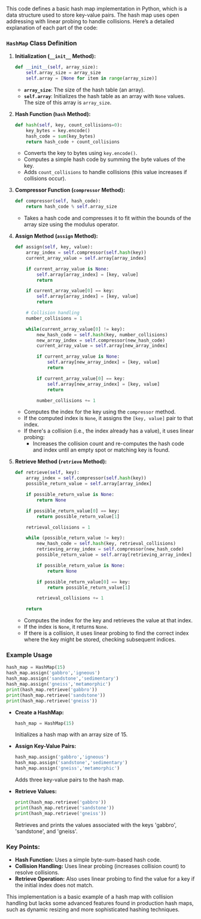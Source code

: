 
This code defines a basic hash map implementation in Python, which is a data structure used to store key-value pairs. The hash map uses open addressing with linear probing to handle collisions. Here’s a detailed explanation of each part of the code:

### `HashMap` Class Definition

1. **Initialization (`__init__` Method):**
   ```python
   def __init__(self, array_size):
       self.array_size = array_size
       self.array = [None for item in range(array_size)]
   ```
   - **`array_size`**: The size of the hash table (an array).
   - **`self.array`**: Initializes the hash table as an array with `None` values. The size of this array is `array_size`.

2. **Hash Function (`hash` Method):**
   ```python
   def hash(self, key, count_collisions=0):
       key_bytes = key.encode()
       hash_code = sum(key_bytes)
       return hash_code + count_collisions
   ```
   - Converts the key to bytes using `key.encode()`.
   - Computes a simple hash code by summing the byte values of the key.
   - Adds `count_collisions` to handle collisions (this value increases if collisions occur).

3. **Compressor Function (`compressor` Method):**
   ```python
   def compressor(self, hash_code):
       return hash_code % self.array_size
   ```
   - Takes a hash code and compresses it to fit within the bounds of the array size using the modulus operator.

4. **Assign Method (`assign` Method):**
   ```python
   def assign(self, key, value):
       array_index = self.compressor(self.hash(key))
       current_array_value = self.array[array_index]

       if current_array_value is None:
           self.array[array_index] = [key, value]
           return

       if current_array_value[0] == key:
           self.array[array_index] = [key, value]
           return

       # Collision handling
       number_collisions = 1

       while(current_array_value[0] != key):
           new_hash_code = self.hash(key, number_collisions)
           new_array_index = self.compressor(new_hash_code)
           current_array_value = self.array[new_array_index]

           if current_array_value is None:
               self.array[new_array_index] = [key, value]
               return

           if current_array_value[0] == key:
               self.array[new_array_index] = [key, value]
               return

           number_collisions += 1
   ```
   - Computes the index for the key using the `compressor` method.
   - If the computed index is `None`, it assigns the `[key, value]` pair to that index.
   - If there's a collision (i.e., the index already has a value), it uses linear probing:
     - Increases the collision count and re-computes the hash code and index until an empty spot or matching key is found.

5. **Retrieve Method (`retrieve` Method):**
   ```python
   def retrieve(self, key):
       array_index = self.compressor(self.hash(key))
       possible_return_value = self.array[array_index]

       if possible_return_value is None:
           return None

       if possible_return_value[0] == key:
           return possible_return_value[1]

       retrieval_collisions = 1

       while (possible_return_value != key):
           new_hash_code = self.hash(key, retrieval_collisions)
           retrieving_array_index = self.compressor(new_hash_code)
           possible_return_value = self.array[retrieving_array_index]

           if possible_return_value is None:
               return None

           if possible_return_value[0] == key:
               return possible_return_value[1]

           retrieval_collisions += 1

       return
   ```
   - Computes the index for the key and retrieves the value at that index.
   - If the index is `None`, it returns `None`.
   - If there is a collision, it uses linear probing to find the correct index where the key might be stored, checking subsequent indices.

### Example Usage

```python
hash_map = HashMap(15)
hash_map.assign('gabbro','igneous')
hash_map.assign('sandstone','sedimentary')
hash_map.assign('gneiss','metamorphic')
print(hash_map.retrieve('gabbro'))
print(hash_map.retrieve('sandstone'))
print(hash_map.retrieve('gneiss'))
```

- **Create a HashMap:**
  ```python
  hash_map = HashMap(15)
  ```
  Initializes a hash map with an array size of 15.

- **Assign Key-Value Pairs:**
  ```python
  hash_map.assign('gabbro','igneous')
  hash_map.assign('sandstone','sedimentary')
  hash_map.assign('gneiss','metamorphic')
  ```
  Adds three key-value pairs to the hash map.

- **Retrieve Values:**
  ```python
  print(hash_map.retrieve('gabbro'))
  print(hash_map.retrieve('sandstone'))
  print(hash_map.retrieve('gneiss'))
  ```
  Retrieves and prints the values associated with the keys 'gabbro', 'sandstone', and 'gneiss'.

### Key Points:

- **Hash Function:** Uses a simple byte-sum-based hash code.
- **Collision Handling:** Uses linear probing (increases collision count) to resolve collisions.
- **Retrieve Operation:** Also uses linear probing to find the value for a key if the initial index does not match.


This implementation is a basic example of a hash map with collision handling but lacks some advanced features found in production hash maps, such as dynamic resizing and more sophisticated hashing techniques.
